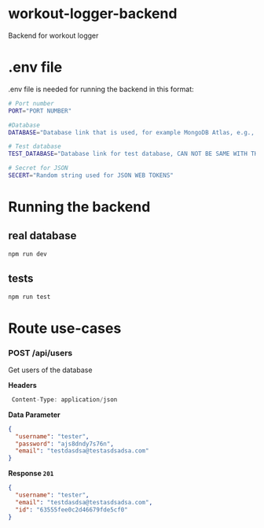 # workout-logger-backend

Backend for workout logger

# .env file
.env file is needed for running the backend in this format:
```bash
# Port number
PORT="PORT NUMBER" 

#Database
DATABASE="Database link that is used, for example MongoDB Atlas, e.g., mongodb+srv://username:password@rest_of_the_link" 

# Test database 
TEST_DATABASE="Database link for test database, CAN NOT BE SAME WITH THE UPPER DATABASE!"

# Secret for JSON
SECERT="Random string used for JSON WEB TOKENS"

```


# Running the backend

## real database

```bash
npm run dev
```

## tests

```bash
npm run test
```

# Route use-cases

### POST /api/users

Get users of the database

**Headers**
```javascript
 Content-Type: application/json
```

**Data Parameter**
```json
{
  "username": "tester",
  "password": "ajs8dndy7s76n",
  "email": "testdasdsa@testasdsadsa.com"
}
```

**Response ```201```**

```json
{
  "username": "tester",
  "email": "testdasdsa@testasdsadsa.com",
  "id": "63555fee0c2d46679fde5cf0"
}

```


